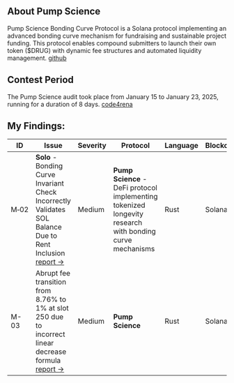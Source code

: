 ## About Pump Science

Pump Science Bonding Curve Protocol is a Solana protocol implementing an advanced bonding curve mechanism for fundraising and sustainable project funding. This protocol enables compound submitters to launch their own token ($DRUG) with dynamic fee structures and automated liquidity management. [github](https://github.com/code-423n4/2025-01-pump-science)

## Contest Period

The Pump Science audit took place from January 15 to January 23, 2025, running for a duration of 8 days. [code4rena](https://code4rena.com/audits/2025-01-pump-science)

## My Findings:
| ID | Issue | Severity | Protocol | Language | Blockchain |
|---|---|---|---|---|---|
| M&#x2011;02 | **Solo** - Bonding Curve Invariant Check Incorrectly Validates SOL Balance Due to Rent Inclusion [report ->](https://code4rena.com/reports/2025-01-pump-science#m-02-bonding-curve-invariant-check-incorrectly-validates-sol-balance-due-to-rent-inclusion) | Medium | **Pump Science** - DeFi protocol implementing tokenized longevity research with bonding curve mechanisms | Rust | Solana |
| M-03 | Abrupt fee transition from 8.76% to 1% at slot 250 due to incorrect linear decrease formula [report ->](https://code4rena.com/reports/2025-01-pump-science#m-03-abrupt-fee-transition-from-876-to-1-at-slot-250-due-to-incorrect-linear-decrease-formula) | Medium | **Pump Science** | Rust | Solana |

